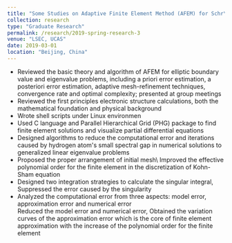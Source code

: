 ```yaml
---
title: "Some Studies on Adaptive Finite Element Method (AFEM) for Schr\"{o}dinger Equation of Hydrogen Atom"
collection: research
type: "Graduate Research"
permalink: /research/2019-spring-research-3
venue: "LSEC, UCAS"
date: 2019-03-01
location: "Beijing, China"
---
```


* Reviewed the basic theory and algorithm of AFEM for elliptic boundary value and eigenvalue problems, including a priori error estimation, a posteriori error estimation, adaptive mesh-refinement techniques, convergence rate and optimal complexity; presented at group meetings
* Reviewed the first principles electronic structure calculations, both the mathematical foundation and physical background
* Wrote shell scripts under Linux environmen
* Used C language and Parallel Hierarchical Grid (PHG) package to find finite element solutions and visualize partial differential equations
* Designed algorithms to reduce the computational error and iterations caused by hydrogen atom's small spectral gap in numerical solutions to generalized linear eigenvalue problems
* Proposed the proper arrangement of initial mesh\ Improved the effective polynomial order for the finite element in the discretization of Kohn-Sham equation
* Designed two integration strategies to calculate the singular integral, Suppressed the error caused by the singularity
* Analyzed the computational error from three aspects: model error, approximation error and numerical error \
  Reduced the model error and numerical error,  Obtained  the variation curves of the approximation error which is the core of finite element approximation with the increase of the polynomial order for the finite element
